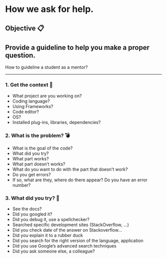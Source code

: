 # How we ask for help.

## Objective :clipboard:

## Provide a guideline to help you make a proper question.

How to guideline a student as a mentor?

---

### 1. Get the context :notebook_with_decorative_cover:

- What project are you working on?
- Coding language?
- Using Frameworks?
- Code editor?
- OS?
- Installed plug-ins, libraries, dependencies?

### 2. What is the problem? :bomb:

- What is the goal of the code?
- What did you try?
- What part works?
- What part doesn’t works?
- What do you want to do with the part that doesn’t work?
- Do you get errors?
- If so, what are they, where do there appear? Do you have an error number?

### 3. What did you try? :hammer:

- See the docs?
- Did you googled it?
- Did you debug it, use a spellchecker?
- Searched specific development sites (StackOverflow, …)
- Did you check date of the answer on Stackoverflow…
- Did you explain it to a rubber duck
- Did you search for the right version of the language, application
- Did you use Google’s advanced search techniques
- Did you ask someone else, a colleague?
